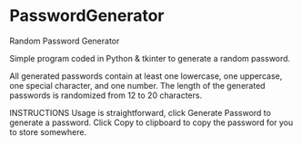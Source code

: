 # PasswordGenerator
Random Password Generator

Simple program coded in Python & tkinter to generate a random password.

All generated passwords contain at least one lowercase, one uppercase, one special character, and one number.
The length of the generated passwords is randomized from 12 to 20 characters.


INSTRUCTIONS
Usage is straightforward, click Generate Password to generate a password. Click Copy to clipboard to copy the password for you to store somewhere.
